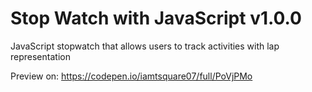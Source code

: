 # Stop Watch with JavaScript v1.0.0
JavaScript stopwatch that allows users to track activities with lap representation

Preview on: https://codepen.io/iamtsquare07/full/PoVjPMo

